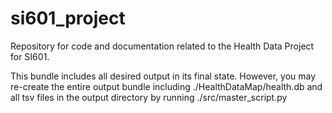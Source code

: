 si601_project
=============

Repository for code and documentation related to the Health Data Project for SI601.

This bundle includes all desired output in its final state.  However, you may re-create the entire output bundle including
./HealthDataMap/health.db and all tsv files in the output directory by running ./src/master_script.py